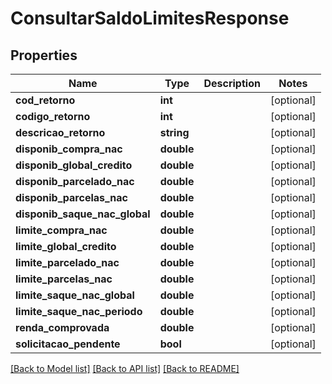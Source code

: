 # ConsultarSaldoLimitesResponse

## Properties
Name | Type | Description | Notes
------------ | ------------- | ------------- | -------------
**cod_retorno** | **int** |  | [optional] 
**codigo_retorno** | **int** |  | [optional] 
**descricao_retorno** | **string** |  | [optional] 
**disponib_compra_nac** | **double** |  | [optional] 
**disponib_global_credito** | **double** |  | [optional] 
**disponib_parcelado_nac** | **double** |  | [optional] 
**disponib_parcelas_nac** | **double** |  | [optional] 
**disponib_saque_nac_global** | **double** |  | [optional] 
**limite_compra_nac** | **double** |  | [optional] 
**limite_global_credito** | **double** |  | [optional] 
**limite_parcelado_nac** | **double** |  | [optional] 
**limite_parcelas_nac** | **double** |  | [optional] 
**limite_saque_nac_global** | **double** |  | [optional] 
**limite_saque_nac_periodo** | **double** |  | [optional] 
**renda_comprovada** | **double** |  | [optional] 
**solicitacao_pendente** | **bool** |  | [optional] 

[[Back to Model list]](../README.md#documentation-for-models) [[Back to API list]](../README.md#documentation-for-api-endpoints) [[Back to README]](../README.md)


